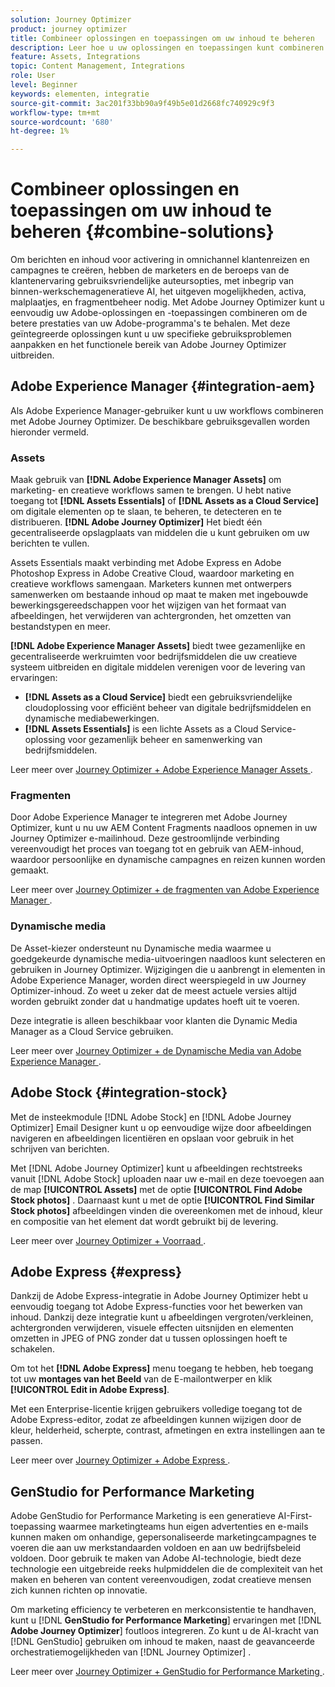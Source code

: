 ```yaml
---
solution: Journey Optimizer
product: journey optimizer
title: Combineer oplossingen en toepassingen om uw inhoud te beheren
description: Leer hoe u uw oplossingen en toepassingen kunt combineren om uw inhoud te beheren
feature: Assets, Integrations
topic: Content Management, Integrations
role: User
level: Beginner
keywords: elementen, integratie
source-git-commit: 3ac201f33bb90a9f49b5e01d2668fc740929c9f3
workflow-type: tm+mt
source-wordcount: '680'
ht-degree: 1%

---
```


# Combineer oplossingen en toepassingen om uw inhoud te beheren {#combine-solutions}

Om berichten en inhoud voor activering in omnichannel klantenreizen en campagnes te creëren, hebben de marketers en de beroeps van de klantenervaring gebruiksvriendelijke auteursopties, met inbegrip van binnen-werkschemageneratieve AI, het uitgeven mogelijkheden, activa, malplaatjes, en fragmentbeheer nodig.  Met Adobe Journey Optimizer kunt u eenvoudig uw Adobe-oplossingen en -toepassingen combineren om de betere prestaties van uw Adobe-programma&#39;s te behalen. Met deze geïntegreerde oplossingen kunt u uw specifieke gebruiksproblemen aanpakken en het functionele bereik van Adobe Journey Optimizer uitbreiden.

## Adobe Experience Manager {#integration-aem}

Als Adobe Experience Manager-gebruiker kunt u uw workflows combineren met Adobe Journey Optimizer. De beschikbare gebruiksgevallen worden hieronder vermeld.

### Assets

Maak gebruik van **[!DNL Adobe Experience Manager Assets]** om marketing- en creatieve workflows samen te brengen. U hebt native toegang tot **[!DNL Assets Essentials]** of **[!DNL Assets as a Cloud Service]** om digitale elementen op te slaan, te beheren, te detecteren en te distribueren. **[!DNL Adobe Journey Optimizer]** Het biedt één gecentraliseerde opslagplaats van middelen die u kunt gebruiken om uw berichten te vullen.

Assets Essentials maakt verbinding met Adobe Express en Adobe Photoshop Express in Adobe Creative Cloud, waardoor marketing en creatieve workflows samengaan. Marketers kunnen met ontwerpers samenwerken om bestaande inhoud op maat te maken met ingebouwde bewerkingsgereedschappen voor het wijzigen van het formaat van afbeeldingen, het verwijderen van achtergronden, het omzetten van bestandstypen en meer.

**[!DNL Adobe Experience Manager Assets]** biedt twee gezamenlijke en gecentraliseerde werkruimten voor bedrijfsmiddelen die uw creatieve systeem uitbreiden en digitale middelen verenigen voor de levering van ervaringen:

* **[!DNL Assets as a Cloud Service]** biedt een gebruiksvriendelijke cloudoplossing voor efficiënt beheer van digitale bedrijfsmiddelen en dynamische mediabewerkingen.
* **[!DNL Assets Essentials]** is een lichte Assets as a Cloud Service-oplossing voor gezamenlijk beheer en samenwerking van bedrijfsmiddelen.

Leer meer over [ Journey Optimizer + Adobe Experience Manager Assets ](../integrations/assets.md).

<!--
### Templates

With Adobe Journey Optimizer, you can create custom-tailored messages through Adobe Experience Manager sites. Start by designing your templates using Adobe Experience Manager's content sources, then send them to Adobe Journey Optimizer. Once shared, these templates can be accessed in Adobe Journey Optimizer's email designer, simplifying the process of crafting and sending messages to your desired audience.

Learn more about [Journey Optimizer + Adobe Experience Manager templates](../integrations/aem-templates.md).-->

### Fragmenten

Door Adobe Experience Manager te integreren met Adobe Journey Optimizer, kunt u nu uw AEM Content Fragments naadloos opnemen in uw Journey Optimizer e-mailinhoud. Deze gestroomlijnde verbinding vereenvoudigt het proces van toegang tot en gebruik van AEM-inhoud, waardoor persoonlijke en dynamische campagnes en reizen kunnen worden gemaakt.

Leer meer over [ Journey Optimizer + de fragmenten van Adobe Experience Manager ](../integrations/aem-fragments.md).

### Dynamische media

De Asset-kiezer ondersteunt nu Dynamische media waarmee u goedgekeurde dynamische media-uitvoeringen naadloos kunt selecteren en gebruiken in Journey Optimizer. Wijzigingen die u aanbrengt in elementen in Adobe Experience Manager, worden direct weerspiegeld in uw Journey Optimizer-inhoud. Zo weet u zeker dat de meest actuele versies altijd worden gebruikt zonder dat u handmatige updates hoeft uit te voeren.

Deze integratie is alleen beschikbaar voor klanten die Dynamic Media Manager as a Cloud Service gebruiken.

Leer meer over [ Journey Optimizer + de Dynamische Media van Adobe Experience Manager ](../integrations/aem-dynamic.md).


## Adobe Stock {#integration-stock}

Met de insteekmodule [!DNL Adobe Stock] en [!DNL Adobe Journey Optimizer] Email Designer kunt u op eenvoudige wijze door afbeeldingen navigeren en afbeeldingen licentiëren en opslaan voor gebruik in het schrijven van berichten.

Met [!DNL Adobe Journey Optimizer] kunt u afbeeldingen rechtstreeks vanuit [!DNL Adobe Stock] uploaden naar uw e-mail en deze toevoegen aan de map **[!UICONTROL Assets]** met de optie **[!UICONTROL Find Adobe Stock photos]** . Daarnaast kunt u met de optie **[!UICONTROL Find Similar Stock photos]** afbeeldingen vinden die overeenkomen met de inhoud, kleur en compositie van het element dat wordt gebruikt bij de levering.

Leer meer over [ Journey Optimizer + Voorraad ](../integrations/stock.md).

## Adobe Express {#express}

Dankzij de Adobe Express-integratie in Adobe Journey Optimizer hebt u eenvoudig toegang tot Adobe Express-functies voor het bewerken van inhoud. Dankzij deze integratie kunt u afbeeldingen vergroten/verkleinen, achtergronden verwijderen, visuele effecten uitsnijden en elementen omzetten in JPEG of PNG zonder dat u tussen oplossingen hoeft te schakelen.

Om tot het **[!DNL Adobe Express]** menu toegang te hebben, heb toegang tot uw **montages van het Beeld** van de E-mailontwerper en klik **[!UICONTROL Edit in Adobe Express]**.

Met een Enterprise-licentie krijgen gebruikers volledige toegang tot de Adobe Express-editor, zodat ze afbeeldingen kunnen wijzigen door de kleur, helderheid, scherpte, contrast, afmetingen en extra instellingen aan te passen.

Leer meer over [ Journey Optimizer + Adobe Express ](../integrations/express.md).

## GenStudio for Performance Marketing

Adobe GenStudio for Performance Marketing is een generatieve AI-First-toepassing waarmee marketingteams hun eigen advertenties en e-mails kunnen maken om onhandige, gepersonaliseerde marketingcampagnes te voeren die aan uw merkstandaarden voldoen en aan uw bedrijfsbeleid voldoen. Door gebruik te maken van Adobe AI-technologie, biedt deze technologie een uitgebreide reeks hulpmiddelen die de complexiteit van het maken en beheren van content vereenvoudigen, zodat creatieve mensen zich kunnen richten op innovatie.

Om marketing efficiency te verbeteren en merkconsistentie te handhaven, kunt u [!DNL **GenStudio for Performance Marketing**] ervaringen met [!DNL **Adobe Journey Optimizer**] foutloos integreren. Zo kunt u de AI-kracht van [!DNL GenStudio] gebruiken om inhoud te maken, naast de geavanceerde orchestratiemogelijkheden van [!DNL Journey Optimizer] .

Leer meer over [ Journey Optimizer + GenStudio for Performance Marketing ](../integrations/genstudio.md).
